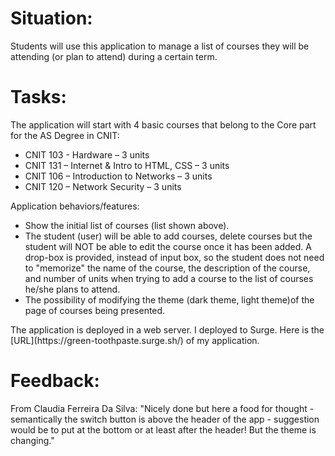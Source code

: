 # Situation:
Students will use this application to manage a list of courses they will be attending (or plan to attend) during a certain term.

# Tasks:
The application will start with 4 basic courses that belong to the Core part for the AS Degree in CNIT:
<ul>
  <li>CNIT 103 - Hardware – 3 units</li>
  <li>CNIT 131 – Internet & Intro to HTML, CSS – 3 units</li>
  <li>CNIT 106 – Introduction to Networks – 3 units</li>
  <li>CNIT 120 – Network Security – 3 units</li>
</ul>
Application behaviors/features:
<ul>
  <li>Show the initial list of courses (list shown above).</li>
  <li>The student (user) will be able to add courses, delete courses but the student will NOT be able to edit the course once it has been added. A drop-box is provided, instead of input box, so the student does not need to "memorize" the name of the course, the description of the course, and number of units when trying to add a course to the list of courses he/she plans to attend.</li>
  <li>The possibility of modifying the theme (dark theme, light theme)of the page of courses being presented.</li>
</ul>
The application is deployed in a web server. I deployed to Surge. Here is the [URL](https://green-toothpaste.surge.sh/) of my application.

# Feedback:
From Claudia Ferreira Da Silva: "Nicely done but here a food for thought - semantically the switch button is above the header of the app - suggestion would be to put at the bottom or at least after the header! But the theme is changing."
